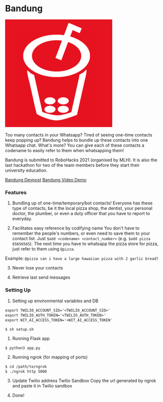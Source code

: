 # Bandung

![Bandung Logo](./static/bandung.png)

Too many contacts in your Whatsapp? Tired of seeing one-time contacts keep popping up? Bandung helps to bundle up these contacts into one Whatsapp chat. What's more? You can give each of these contacts a codename to easily refer to them when whatsapping them!

Bandung is submitted to RoboHacks 2021 (organised by MLH). It is also the last hackathon for two of the team members before they start their university education.

[Bandung Devpost]()
[Bandung Video Demo]()

### Features

1. Bundling up of one-time/temporary/bot contacts!
Everyone has these type of contacts, be it the local pizza shop, the dentist, your personal doctor, the plumber, or even a duty officer that you have to report to everyday.

2. Facilitates easy reference by codifying name
You don't have to remember the people's numbers, or even need to save them to your contact list. Just ```$add <codename> <contact_number>``` (e.g. ```$add pizza 65656565```). The next time you have to whatsapp the pizza store for pizza, just refer to them using ```@pizza```. 

Example: ```@pizza can i have a large hawaiian pizza with 2 garlic bread?```

3. Never lose your contacts

4. Retrieve last send messages 

### Setting Up

1. Setting up environmental variables and DB

```dosini
export TWILIO_ACCOUNT_SID='<TWILIO_ACCOUNT_SID>'
export TWILIO_AUTH_TOKEN='<TWILIO_AUTH_TOKEN>'
export WIT_AI_ACCESS_TOKEN='<WIT_AI_ACCESS_TOKEN'
```

```shell
$ sh setup.sh
```

1. Running Flask app
```shell
$ python3 app.py
```

2. Running ngrok (for mapping of ports)
```shell
$ cd /path/to/ngrok
$ ./ngrok http 5000
```

3. Update Twilio address
Twilio Sandbox
Copy the url generated by ngrok and paste it in Twilio sandbox

4. Done!